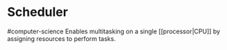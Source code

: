 # Scheduler
#computer-science 
Enables multitasking on a single [[processor|CPU]] by assigning resources to perform tasks.
